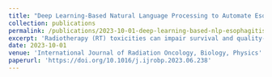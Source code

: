 ```yaml
---
title: "Deep Learning-Based Natural Language Processing to Automate Esophagitis Severity Grading from the Electronic Health Records"
collection: publications
permalink: /publications/2023-10-01-deep-learning-based-nlp-esophagitis.md
excerpt: 'Radiotherapy (RT) toxicities can impair survival and quality-of-life, yet their risk factors and optimal management are under-studied. Real-world evidence holds enormous potential to improve our understanding of RT adverse events, but this information is often only documented in clinic notes and cannot, at present, be automatically extracted. To address this unmet need, we developed natural language processing (NLP) algorithms to automatically identify the presence and severity of esophagitis from notes of patients treated with thoracic RT.'
date: 2023-10-01
venue: 'International Journal of Radiation Oncology, Biology, Physics'
paperurl: 'https://doi.org/10.1016/j.ijrobp.2023.06.238'
---
```


